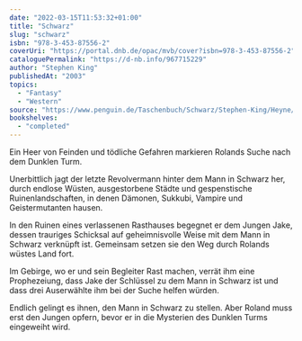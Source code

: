 ```yaml
---
date: "2022-03-15T11:53:32+01:00"
title: "Schwarz"
slug: "schwarz"
isbn: "978-3-453-87556-2"
coverUri: "https://portal.dnb.de/opac/mvb/cover?isbn=978-3-453-87556-2"
cataloguePermalink: "https://d-nb.info/967715229"
author: "Stephen King"
publishedAt: "2003"
topics:
  - "Fantasy"
  - "Western"
source: "https://www.penguin.de/Taschenbuch/Schwarz/Stephen-King/Heyne/e168759.rhd"
bookshelves:
  - "completed"
---
```

Ein Heer von Feinden und tödliche Gefahren markieren Rolands Suche nach dem 
Dunklen Turm.

Unerbittlich jagt der letzte Revolvermann hinter dem Mann in Schwarz her, durch 
endlose Wüsten, ausgestorbene Städte und gespenstische Ruinenlandschaften, in
denen Dämonen, Sukkubi, Vampire und Geistermutanten hausen.

In den Ruinen eines verlassenen Rasthauses begegnet er dem Jungen Jake, dessen 
trauriges Schicksal auf geheimnisvolle Weise mit dem Mann in Schwarz verknüpft 
ist. Gemeinsam setzen sie den Weg durch Rolands wüstes Land fort.

Im Gebirge, wo er und sein Begleiter Rast machen, verrät ihm eine Prophezeiung,
dass Jake der Schlüssel zu dem Mann in Schwarz ist und dass drei Auserwählte ihm 
bei der Suche helfen würden.

Endlich gelingt es ihnen, den Mann in Schwarz zu stellen. Aber Roland muss erst 
den Jungen opfern, bevor er in die Mysterien des Dunklen Turms eingeweiht wird.
